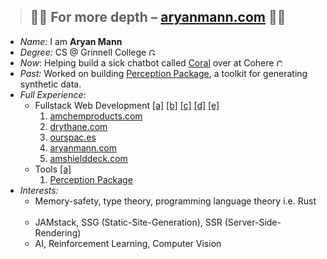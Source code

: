 > ## 🏊‍♂️ For more depth – [aryanmann.com](https://aryanmann.com) 🏊‍♀️

- _Name:_ I am **Aryan Mann**
- _Degree:_ CS @ Grinnell College <img height="12px" alt="Grinnell College logo" src="https://upload.wikimedia.org/wikipedia/commons/b/b2/Grinnell_College_logo.png" />
- _Now_: Helping build a sick chatbot called <a href="https://coral.cohere.com/">Coral</a> over at Cohere <img height="12px" alt="Cohere logo" src="https://cohere.com/favicon.ico" />
- _Past:_ Worked on building [Perception Package](https://github.com/Unity-Technologies/com.unity.perception), a toolkit for generating synthetic data.
- _Full Experience:_ 
  - Fullstack Web Development <a href="https://amchemproducts.com">[a]</a> <a href="https://drythane.com">[b]</a> <a href="https://ourspac.es">[c]</a> <a href="https://aryanmann.com">[d]</a> <a href="https://amshielddeck.com">[e]</a>
    1. [amchemproducts.com](https://amchemproducts.com/)
    2. [drythane.com](https://drythane.com/)
    3. [ourspac.es](https://ourspac.es/)
    4. [aryanmann.com](https://aryanmann.com/)
    5. [amshielddeck.com](https://amshielddeck.com/)
  - Tools <a href="https://github.com/Unity-Technologies/com.unity.perception">[a]</a>
    1. [Perception Package](https://github.com/Unity-Technologies/com.unity.perception)
- _Interests:_ 
  - Memory-safety, type theory, programming language theory i.e. Rust <img height="14px" src="https://upload.wikimedia.org/wikipedia/commons/thumb/d/d5/Rust_programming_language_black_logo.svg/2048px-Rust_programming_language_black_logo.svg.png" />
  - JAMstack, SSG (Static-Site-Generation), SSR (Server-Side-Rendering)
  - AI, Reinforcement Learning, Computer Vision
